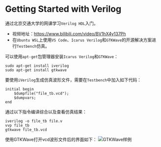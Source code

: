 # Getting Started with Verilog
通过北京交通大学的网课学习`Verilog HDL`入门。  
+ 视频地址：https://www.bilibili.com/video/BV1hX4y137Ph
+ 在`Ubuntu WSL`上使用`VS Code`、`Icarus Verilog`和`GTKWave`的开源解决方案进行`Testbench`仿真。


可以使用`apt-get`包管理器安装`Icarus Verilog`和`GTKWave`：
```
sudo apt-get install iverilog
sudo apt-get install gtkwave
```


要使用`iVerilog`生成仿真波形文件，需要在`Testbench`中加入如下代码：
```
initial begin
    $dumpfile("file_tb.vcd");
    $dumpvars;
end
```


通过以下指令编译综合以及查看仿真结果：
```
iverilog -o file_tb file.v
vvp file_tb
gtkwave file_tb.vcd
```


使用GTKWave打开vcd波形文件后的界面如下：
![GTKWave样例](https://ghproxy.futils.com/https://github.com/LYB926/Getting_Started_with_Verilog/blob/main/Lesson7/tri_gen_wave.png "GTKWave样例")